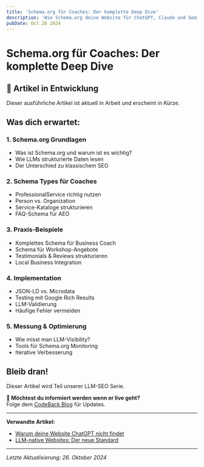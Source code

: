 ```yaml
---
title: 'Schema.org für Coaches: Der komplette Deep Dive'
description: 'Wie Schema.org deine Website für ChatGPT, Claude und Gemini sichtbar macht.'
pubDate: Oct 26 2024
---
```


# Schema.org für Coaches: Der komplette Deep Dive

## 🚧 Artikel in Entwicklung

Dieser ausführliche Artikel ist aktuell in Arbeit und erscheint in Kürze.

## Was dich erwartet:

### 1. Schema.org Grundlagen

* Was ist Schema.org und warum ist es wichtig?
* Wie LLMs strukturierte Daten lesen
* Der Unterschied zu klassischem SEO

### 2. Schema Types für Coaches

* ProfessionalService richtig nutzen
* Person vs. Organization
* Service-Kataloge strukturieren
* FAQ-Schema für AEO

### 3. Praxis-Beispiele

* Komplettes Schema für Business Coach
* Schema für Workshop-Angebote
* Testimonials & Reviews strukturieren
* Local Business Integration

### 4. Implementation

* JSON-LD vs. Microdata
* Testing mit Google Rich Results
* LLM-Validierung
* Häufige Fehler vermeiden

### 5. Messung & Optimierung

* Wie misst man LLM-Visibility?
* Tools für Schema.org Monitoring
* Iterative Verbesserung 

## Bleib dran!

Dieser Artikel wird Teil unserer LLM-SEO Serie.

**📧 Möchtest du informiert werden wenn er live geht?**\
Folge dem [CodeBack Blog](/blog) für Updates.

***

**Verwandte Artikel:**

* [Warum deine Website ChatGPT nicht findet](/blog/warum-chatgpt-deine-website-nicht-findet)
* [LLM-native Websites: Der neue Standard](/blog)

***

*Letzte Aktualisierung: 26. Oktober 2024*

